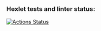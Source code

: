 ### Hexlet tests and linter status:
[![Actions Status](https://github.com/Zakir0000/frontend-project-44/workflows/hexlet-check/badge.svg)](https://github.com/Zakir0000/frontend-project-44/actions)